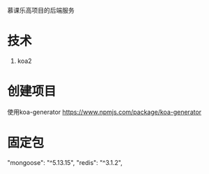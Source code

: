慕课乐高项目的后端服务


# 技术
1. koa2



# 创建项目
使用koa-generator  https://www.npmjs.com/package/koa-generator




# 固定包
 "mongoose": "^5.13.15",
 "redis": "^3.1.2",